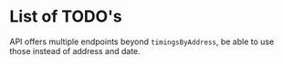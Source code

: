 # List of TODO's

API offers multiple endpoints beyond `timingsByAddress`, be able to use those instead of address and date.

